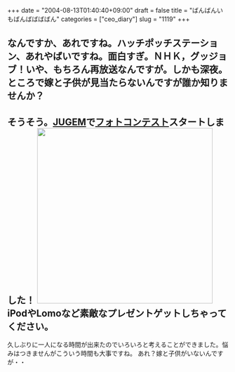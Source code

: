 +++
date = "2004-08-13T01:40:40+09:00"
draft = false
title = "ばんばんいもばんばばばばん"
categories = ["ceo_diary"]
slug = "1119"
+++

なんですか、あれですね。ハッチポッチステーション、あれやばいですね。面白すぎ。ＮＨＫ，グッジョブ！いや、もちろん再放送なんですが。しかも深夜。
ところで嫁と子供が見当たらないんですが誰か知りませんか？
----
そうそう。<a href="http://jugem.jp/" target="_blank">JUGEM</a>で<a href="http://jugem.jp/contest/" target="_blank">フォトコンテスト</a>スタートしました！
<a href="http://jugem.jp/contest/" target="_blank"><img src="http://jugem.jp/top/img/title_contest.gif" width="400"></a>
iPodやLomoなど素敵なプレゼントゲットしちゃってください。
----
久しぶりに一人になる時間が出来たのでいろいろと考えることができました。悩みはつきませんがこういう時間も大事ですね。
あれ？嫁と子供がいないんですが・・

